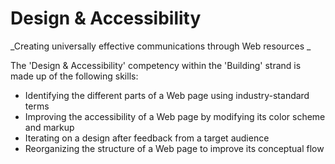 Design & Accessibility
======================
_Creating universally effective communications through Web resources
_

The 'Design & Accessibility' competency within the 'Building' strand is made up of the following skills:

* Identifying the different parts of a Web page using industry-standard terms
* Improving the accessibility of a Web page by modifying its color scheme and markup
* Iterating on a design after feedback from a target audience
* Reorganizing the structure of a Web page to improve its conceptual flow 